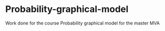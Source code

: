 # Probability-graphical-model
Work done for the course Probability graphical model for the master MVA
